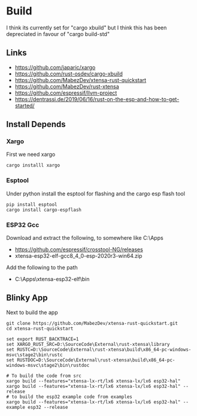 # Build

I think its currently set for "cargo xbuild"
but I think this has been depreciated in favour of "cargo build-std"

## Links

  * https://github.com/japaric/xargo
  * https://github.com/rust-osdev/cargo-xbuild
  * https://github.com/MabezDev/xtensa-rust-quickstart
  * https://github.com/MabezDev/rust-xtensa
  * https://github.com/espressif/llvm-project
  * https://dentrassi.de/2019/06/16/rust-on-the-esp-and-how-to-get-started/

## Install Depends

### Xargo

First we need xargo
```
cargo installl xargo
```

### Esptool

Under python install the esptool for flashing
and the cargo esp flash tool
```
pip install esptool
cargo install cargo-espflash
```

### ESP32 Gcc

Download and extract the following, to somewhere like C:\Apps

  * https://github.com/espressif/crosstool-NG/releases
  * xtensa-esp32-elf-gcc8_4_0-esp-2020r3-win64.zip

Add the following to the path

  * C:\Apps\xtensa-esp32-elf\bin

## Blinky App

Next to build the app
```
git clone https://github.com/MabezDev/xtensa-rust-quickstart.git
cd xtensa-rust-quickstart

set export RUST_BACKTRACE=1 
set XARGO_RUST_SRC=D:\SourceCode\External\rust-xtensa\library
set RUSTC=D:\SourceCode\External\rust-xtensa\build\x86_64-pc-windows-msvc\stage2\bin\rustc
set RUSTDOC=D:\SourceCode\External\rust-xtensa\build\x86_64-pc-windows-msvc\stage2\bin\rustdoc

# To build the code from src
xargo build --features="xtensa-lx-rt/lx6 xtensa-lx/lx6 esp32-hal"
xargo build --features="xtensa-lx-rt/lx6 xtensa-lx/lx6 esp32-hal" --release
# to build the esp32 example code from examples
xargo build --features="xtensa-lx-rt/lx6 xtensa-lx/lx6 esp32-hal" --example esp32 --release
```
